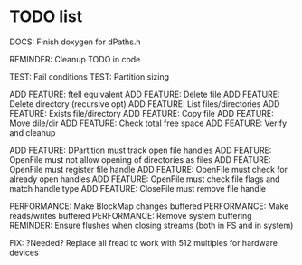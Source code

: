 # TODO list

DOCS: Finish doxygen for dPaths.h

REMINDER: Cleanup TODO in code

TEST: Fail conditions
TEST: Partition sizing

ADD FEATURE: ftell equivalent
ADD FEATURE: Delete file
ADD FEATURE: Delete directory (recursive opt)
ADD FEATURE: List files/directories
ADD FEATURE: Exists file/directory
ADD FEATURE: Copy file
ADD FEATURE: Move dile/dir
ADD FEATURE: Check total free space
ADD FEATURE: Verify and cleanup

ADD FEATURE: DPartition must track open file handles
ADD FEATURE: OpenFile must not allow opening of directories as files
ADD FEATURE: OpenFile must register file handle
ADD FEATURE: OpenFile must check for already open handles
ADD FEATURE: OpenFile must check file flags and match handle type
ADD FEATURE: CloseFile must remove file handle

PERFORMANCE: Make BlockMap changes buffered
PERFORMANCE: Make reads/writes buffered
PERFORMANCE: Remove system buffering
REMINDER: Ensure flushes when closing streams (both in FS and in system)

FIX: ?Needed? Replace all fread to work with 512 multiples for hardware devices
